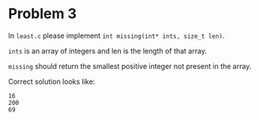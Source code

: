 # Problem 3

In `least.c` please implement `int missing(int* ints, size_t len)`.

`ints` is an array of integers and len is the length of that array.

`missing` should return the smallest positive integer not present in the array.

Correct solution looks like:
```
16
200
69
```
